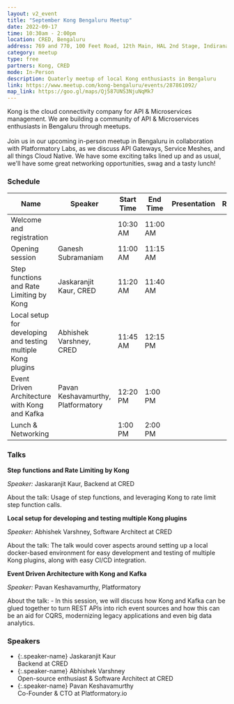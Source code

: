 ```yaml
---
layout: v2_event
title: "September Kong Bengaluru Meetup"
date: 2022-09-17
time: 10:30am - 2:00pm
location: CRED, Bengaluru
address: 769 and 770, 100 Feet Road, 12th Main, HAL 2nd Stage, Indiranagar, Bengaluru 560038
category: meetup
type: free
partners: Kong, CRED
mode: In-Person
description: Quaterly meetup of local Kong enthusiasts in Bengaluru
link: https://www.meetup.com/kong-bengaluru/events/287861092/
map_link: https://goo.gl/maps/Qj587UNS3NjuNqMk7
---
```


<div class="about">
Kong is the cloud connectivity company for API & Microservices management. We are building a community of API & Microservices enthusiasts in Bengaluru through meetups.
<br><br>
Join us in our upcoming in-person meetup in Bengaluru in collaboration with Platformatory Labs, as we discuss API Gateways, Service Meshes, and all things Cloud Native. We have some exciting talks lined up and as usual, we'll have some great networking opportunities, swag and a tasty lunch!
</div>

### Schedule

| Name                                                         | Speaker                            | Start Time | End Time | Presentation | Recording |
| ------------------------------------------------------------ | ---------------------------------- | ---------- | -------- | ------------ | --------- |
| Welcome and registration                                     |                                    | 10:30 AM   | 11:00 AM |              |           |
| Opening session                                              | Ganesh Subramaniam                 | 11:00 AM   | 11:15 AM |              |           |
| Step functions and Rate Limiting by Kong                     | Jaskaranjit Kaur, CRED             | 11:20 AM   | 11:40 AM |              |           |
| Local setup for developing and testing multiple Kong plugins | Abhishek Varshney, CRED            | 11:45 AM   | 12:15 PM |              |           |
| Event Driven Architecture with Kong and Kafka                | Pavan Keshavamurthy, Platformatory | 12:20 PM   | 1:00 PM  |              |           |
| Lunch & Networking                                           |                                    | 1:00 PM    | 2:00 PM  |              |           |

### Talks

**Step functions and Rate Limiting by Kong**

_Speaker:_ Jaskaranjit Kaur, Backend at CRED

About the talk: Usage of step functions, and leveraging Kong to rate limit step function calls.

**Local setup for developing and testing multiple Kong plugins**

_Speaker:_ Abhishek Varshney, Software Architect at CRED

About the talk: The talk would cover aspects around setting up a local docker-based environment for easy development and testing of multiple Kong plugins, along with easy CI/CD integration.

**Event Driven Architecture with Kong and Kafka**

_Speaker:_ Pavan Keshavamurthy, Platformatory

About the talk: - In this session, we will discuss how Kong and Kafka can be glued together to turn REST APIs into rich event sources and how this can be an aid for CQRS, modernizing legacy applications and even big data analytics.

### Speakers

- {:.speaker-name} Jaskaranjit Kaur <br> <span class="speaker-description"> Backend at CRED </span>
- {:.speaker-name} Abhishek Varshney <br> <span class="speaker-description"> Open-source enthusiast & Software Architect at CRED </span>
- {:.speaker-name} Pavan Keshavamurthy <br> <span class="speaker-description"> Co-Founder & CTO at Platformatory.io </span>
